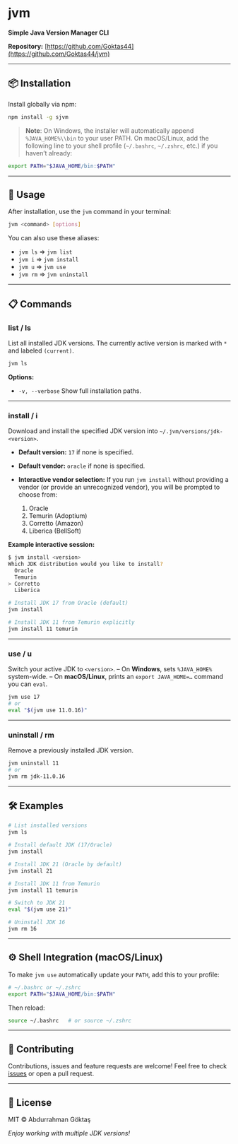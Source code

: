 # jvm

**Simple Java Version Manager CLI**

**Repository:** [https://github.com/Goktas44](https://github.com/Goktas44/jvm)

---

## 📦 Installation

Install globally via npm:

```bash
npm install -g sjvm
```

> **Note**: On Windows, the installer will automatically append `%JAVA_HOME%\\bin` to your user PATH.
> On macOS/Linux, add the following line to your shell profile (`~/.bashrc`, `~/.zshrc`, etc.) if you haven’t already:

```bash
export PATH="$JAVA_HOME/bin:$PATH"
```

---

## 🚀 Usage

After installation, use the `jvm` command in your terminal:

```bash
jvm <command> [options]
```

You can also use these aliases:

* `jvm ls` ⇒ `jvm list`
* `jvm i`  ⇒ `jvm install`
* `jvm u`  ⇒ `jvm use`
* `jvm rm` ⇒ `jvm uninstall`

---

## 📋 Commands

### list / ls

List all installed JDK versions.
The currently active version is marked with `*` and labeled `(current)`.

```bash
jvm ls
```

**Options:**

* `-v, --verbose`  Show full installation paths.

---

### install / i

Download and install the specified JDK version into `~/.jvm/versions/jdk-<version>`.

* **Default version:** `17` if none is specified.
* **Default vendor:** `oracle` if none is specified.
* **Interactive vendor selection:** If you run `jvm install` without providing a vendor (or provide an unrecognized vendor), you will be prompted to choose from:

  1. Oracle
  2. Temurin (Adoptium)
  3. Corretto (Amazon)
  4. Liberica (BellSoft)

**Example interactive session:**

```bash
$ jvm install <version>
Which JDK distribution would you like to install?
  Oracle
  Temurin
> Corretto
  Liberica
```

```bash
# Install JDK 17 from Oracle (default)
jvm install

# Install JDK 11 from Temurin explicitly
jvm install 11 temurin
```

---

### use / u

Switch your active JDK to `<version>`.
– On **Windows**, sets `%JAVA_HOME%` system-wide.
– On **macOS/Linux**, prints an `export JAVA_HOME=…` command you can `eval`.

```bash
jvm use 17
# or
eval "$(jvm use 11.0.16)"
```

---

### uninstall / rm

Remove a previously installed JDK version.

```bash
jvm uninstall 11
# or
jvm rm jdk-11.0.16
```

---

## 🛠️ Examples

```bash
# List installed versions
jvm ls

# Install default JDK (17/Oracle)
jvm install

# Install JDK 21 (Oracle by default)
jvm install 21

# Install JDK 11 from Temurin
jvm install 11 temurin

# Switch to JDK 21
eval "$(jvm use 21)"

# Uninstall JDK 16
jvm rm 16
```

---

## ⚙️ Shell Integration (macOS/Linux)

To make `jvm use` automatically update your `PATH`, add this to your profile:

```bash
# ~/.bashrc or ~/.zshrc
export PATH="$JAVA_HOME/bin:$PATH"
```

Then reload:

```bash
source ~/.bashrc   # or source ~/.zshrc
```

---

## 🤝 Contributing

Contributions, issues and feature requests are welcome!
Feel free to check [issues](https://github.com/Goktas44/jvm/issues) or open a pull request.

---

## 📄 License

MIT © Abdurrahman Göktaş

*Enjoy working with multiple JDK versions!*
